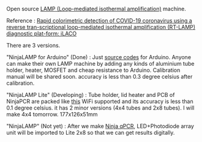 Open source [LAMP (Loop-mediated isothermal amplification)](https://en.wikipedia.org/wiki/Loop-mediated_isothermal_amplification) machine.

Reference : [Rapid colorimetric detection of COVID-19 coronavirus using a reverse tran-scriptional loop-mediated isothermal amplification (RT-LAMP) diagnostic plat-form: iLACO](https://www.medrxiv.org/content/10.1101/2020.02.20.20025874v1)

There are 3 versions.

"NinjaLAMP for Arduino" (Done) : Just [source codes](https://github.com/hisashin/NinjaLAMP/tree/master/NinjaLAMP_Arduino/NinjaLAMP) for Arduino. Anyone can make their own LAMP machine by adding any kinds of aluminium tube holder, heater, MOSFET and cheap resistance to Arduino. Calibration manual will be shared soon. accuracy is less than 0.3 degree celsius after calibration.

"NinjaLAMP Lite" (Developing) : Tube holder, lid heater and PCB of NinjaPCR are packed like [this](https://gallery.autodesk.com/projects/149287/ninjalamp-lite) WiFi supported and its accuracy is less than 0.1 degree celsius. it has 2 minor versions (4x4 tubes and 2x8 tubes). I will make 4x4 tomorrow. 177x126x51mm

"NinjaLAMP" (Not yet) : After we make [Ninja qPCR](https://github.com/hisashin/Ninja-qPCR), LED+Photodiode array unit will be imported to Lite 2x8 so that we can get results digitally.

